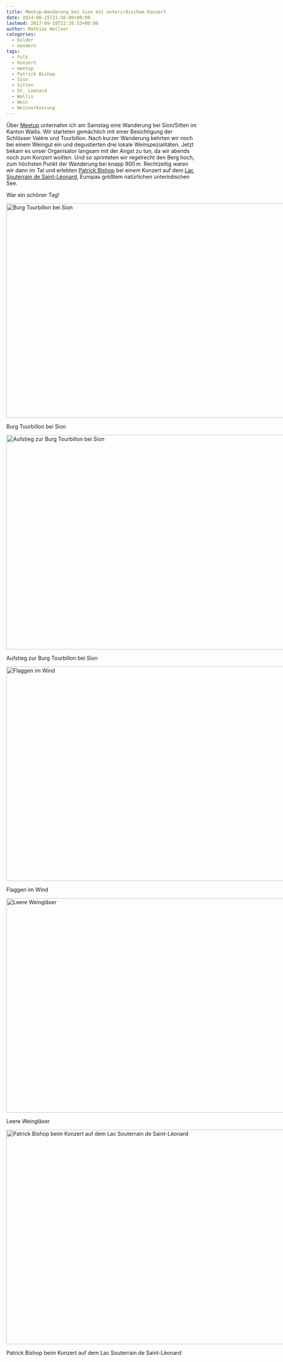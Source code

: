 ```yaml
---
title: Meetup-Wanderung bei Sion mit unterirdischem Konzert
date: 2014-06-15T21:56:00+00:00
lastmod: 2017-09-18T22:28:53+00:00
author: Mathias Wellner
categories:
  - bilder
  - wandern
tags:
  - Folk
  - Konzert
  - meetup
  - Patrick Bishop
  - Sion
  - Sitten
  - St. Leonard
  - Wallis
  - Wein
  - Weinverkostung
---
```

Über <a href="http://meetup.com" target="_blank">Meetup</a> unternahm ich am Samstag eine Wanderung bei Sion/Sitten im Kanton Wallis. Wir starteten gemächlich mit einer Besichtigung der Schlösser Valère und Tourbillon. Nach kurzer Wanderung kehrten wir noch bei einem Weingut ein und degustierten drei lokale Weinspezialitäten. Jetzt bekam es unser Organisator langsam mit der Angst zu tun, da wir abends noch zum Konzert wollten. Und so sprinteten wir regelrecht den Berg hoch, zum höchsten Punkt der Wanderung bei knapp 900&thinsp;m. Rechtzeitig waren wir dann im Tal und erlebten <a href="http://www.patrickbishopmusic.com/" target="_blank">Patrick Bishop</a> bei einem Konzert auf dem <a href="http://de.wikipedia.org/wiki/Lac_Souterrain_de_Saint-L%C3%A9onard" target="_blank">Lac Souterrain de Saint-Léonard</a>, Europas größtem natürlichen unterirdischen See. 

War ein schöner Tag!

<div id="attachment_4556" style="width: 860px" class="wp-caption alignright">
  <a href="/wp-uploads/2014/06/MW_20140614_5700.jpg"><img src="/wp-uploads/2014/06/MW_20140614_5700-1024x683.jpg" alt="Burg Tourbillon bei Sion" width="850" height="566" class="size-large wp-image-4556" srcset="http://www.mwellner.de/wp-uploads/2014/06/MW_20140614_5700-1024x683.jpg 1024w, http://www.mwellner.de/wp-uploads/2014/06/MW_20140614_5700-300x200.jpg 300w, http://www.mwellner.de/wp-uploads/2014/06/MW_20140614_5700-224x150.jpg 224w, http://www.mwellner.de/wp-uploads/2014/06/MW_20140614_5700-150x100.jpg 150w" sizes="(max-width: 850px) 100vw, 850px" /></a>
  
  <p class="wp-caption-text">
    Burg Tourbillon bei Sion
  </p>
</div>

<div id="attachment_4557" style="width: 860px" class="wp-caption alignright">
  <a href="/wp-uploads/2014/06/MW_20140614_5704.jpg"><img src="/wp-uploads/2014/06/MW_20140614_5704-1024x683.jpg" alt="Aufstieg zur Burg Tourbillon bei Sion" width="850" height="566" class="size-large wp-image-4557" srcset="http://www.mwellner.de/wp-uploads/2014/06/MW_20140614_5704-1024x683.jpg 1024w, http://www.mwellner.de/wp-uploads/2014/06/MW_20140614_5704-300x200.jpg 300w, http://www.mwellner.de/wp-uploads/2014/06/MW_20140614_5704-224x150.jpg 224w, http://www.mwellner.de/wp-uploads/2014/06/MW_20140614_5704-150x100.jpg 150w" sizes="(max-width: 850px) 100vw, 850px" /></a>
  
  <p class="wp-caption-text">
    Aufstieg zur Burg Tourbillon bei Sion
  </p>
</div>

<div id="attachment_4558" style="width: 860px" class="wp-caption alignright">
  <a href="/wp-uploads/2014/06/MW_20140614_5711.jpg"><img src="/wp-uploads/2014/06/MW_20140614_5711-1024x683.jpg" alt="Flaggen im Wind" width="850" height="566" class="size-large wp-image-4558" srcset="http://www.mwellner.de/wp-uploads/2014/06/MW_20140614_5711-1024x683.jpg 1024w, http://www.mwellner.de/wp-uploads/2014/06/MW_20140614_5711-300x200.jpg 300w, http://www.mwellner.de/wp-uploads/2014/06/MW_20140614_5711-224x150.jpg 224w, http://www.mwellner.de/wp-uploads/2014/06/MW_20140614_5711-150x100.jpg 150w" sizes="(max-width: 850px) 100vw, 850px" /></a>
  
  <p class="wp-caption-text">
    Flaggen im Wind
  </p>
</div>

<div id="attachment_4559" style="width: 860px" class="wp-caption alignright">
  <a href="/wp-uploads/2014/06/MW_20140614_5715.jpg"><img src="/wp-uploads/2014/06/MW_20140614_5715-1024x683.jpg" alt="Leere Weingläser" width="850" height="566" class="size-large wp-image-4559" srcset="http://www.mwellner.de/wp-uploads/2014/06/MW_20140614_5715-1024x683.jpg 1024w, http://www.mwellner.de/wp-uploads/2014/06/MW_20140614_5715-300x200.jpg 300w, http://www.mwellner.de/wp-uploads/2014/06/MW_20140614_5715-224x150.jpg 224w, http://www.mwellner.de/wp-uploads/2014/06/MW_20140614_5715-150x100.jpg 150w" sizes="(max-width: 850px) 100vw, 850px" /></a>
  
  <p class="wp-caption-text">
    Leere Weingläser
  </p>
</div>

<div id="attachment_4561" style="width: 860px" class="wp-caption alignright">
  <a href="/wp-uploads/2014/06/MW_20140614_5732.jpg"><img src="/wp-uploads/2014/06/MW_20140614_5732-1024x683.jpg" alt="Patrick Bishop beim Konzert auf dem Lac Souterrain de Saint-Léonard" width="850" height="566" class="size-large wp-image-4561" srcset="http://www.mwellner.de/wp-uploads/2014/06/MW_20140614_5732-1024x683.jpg 1024w, http://www.mwellner.de/wp-uploads/2014/06/MW_20140614_5732-300x200.jpg 300w, http://www.mwellner.de/wp-uploads/2014/06/MW_20140614_5732-224x150.jpg 224w, http://www.mwellner.de/wp-uploads/2014/06/MW_20140614_5732-150x100.jpg 150w" sizes="(max-width: 850px) 100vw, 850px" /></a>
  
  <p class="wp-caption-text">
    Patrick Bishop beim Konzert auf dem Lac Souterrain de Saint-Léonard
  </p>
</div>